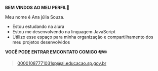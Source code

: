 **BEM VINDOS AO MEU PERFIL💜**

Meu nome é Ana júlia Souza.

- Estou estudando na alura
- Estou me desenvolvendo na linguagem JavaScript
- Utilizo esse espaço para minha organização e compartilhamento dos meu projetos desenvolvidos

**VOCÊ PODE ENTRAR EMCONTATO COMIGO 📭✉**

> 00001087771031sp@al.educacao.sp.gov.br



